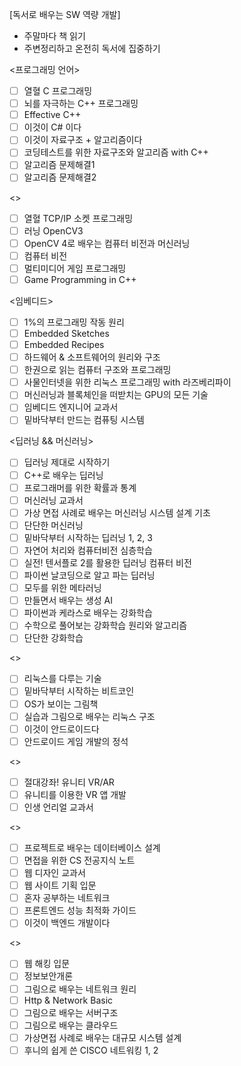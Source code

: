 [독서로 배우는 SW 역량 개발]
- 주말마다 책 읽기
- 주변정리하고 온전히 독서에 집중하기

<프로그래밍 언어>
- [ ] 열혈 C 프로그래밍
- [ ] 뇌를 자극하는 C++ 프로그래밍
- [ ] Effective C++
- [ ] 이것이 C# 이다
- [ ] 이것이 자료구조 + 알고리즘이다
- [ ] 코딩테스트를 위한 자료구조와 알고리즘 with C++
- [ ] 알고리즘 문제해결1
- [ ] 알고리즘 문제해결2

<>
- [ ] 열혈 TCP/IP 소켓 프로그래밍
- [ ] 러닝 OpenCV3
- [ ] OpenCV 4로 배우는 컴퓨터 비전과 머신러닝
- [ ] 컴퓨터 비전
- [ ] 멀티미디어 게임 프로그래밍
- [ ] Game Programming in C++

<임베디드>
- [ ] 1%의 프로그래밍 작동 원리
- [ ] Embedded Sketches
- [ ] Embedded Recipes
- [ ] 하드웨어 & 소프트웨어의 원리와 구조
- [ ] 한권으로 읽는 컴퓨터 구조와 프로그래밍
- [ ] 사물인터넷을 위한 리눅스 프로그래밍 with 라즈베리파이
- [ ] 머신러닝과 블록체인을 떠받치는 GPU의 모든 기술
- [ ] 임베디드 엔지니어 교과서
- [ ] 밑바닥부터 만드는 컴퓨팅 시스템

<딥러닝 && 머신러닝>
- [ ] 딥러닝 제대로 시작하기
- [ ] C++로 배우는 딥러닝
- [ ] 프로그래머를 위한 확률과 통계
- [ ] 머신러닝 교과서
- [ ] 가상 면접 사례로 배우는 머신러닝 시스템 설계 기초
- [ ] 단단한 머신러닝
- [ ] 밑바닥부터 시작하는 딥러닝 1, 2, 3
- [ ] 자연어 처리와 컴퓨터비전 심층학습
- [ ] 실전! 텐서플로 2를 활용한 딥러닝 컴퓨터 비전
- [ ] 파이썬 날코딩으로 알고 파는 딥러닝
- [ ] 모두를 위한 메타러닝
- [ ] 만들면서 배우는 생성 AI
- [ ] 파이썬과 케라스로 배우는 강화학습
- [ ] 수학으로 풀어보는 강화학습 원리와 알고리즘
- [ ] 단단한 강화학습

<>
- [ ] 리눅스를 다루는 기술
- [ ] 밑바닥부터 시작하는 비트코인
- [ ] OS가 보이는 그림책
- [ ] 실습과 그림으로 배우는 리눅스 구조
- [ ] 이것이 안드로이드다
- [ ] 안드로이드 게임 개발의 정석

<>
- [ ] 절대강좌! 유니티 VR/AR
- [ ] 유니티를 이용한 VR 앱 개발
- [ ] 인생 언리얼 교과서

<>
- [ ] 프로젝트로 배우는 데이터베이스 설계
- [ ] 면접을 위한 CS 전공지식 노트
- [ ] 웹 디자인 교과서
- [ ] 웹 사이트 기획 입문
- [ ] 혼자 공부하는 네트워크
- [ ] 프론트엔드 성능 최적화 가이드
- [ ] 이것이 백엔드 개발이다

<>
- [ ] 웹 해킹 입문
- [ ] 정보보안개론
- [ ] 그림으로 배우는 네트워크 원리
- [ ] Http & Network Basic
- [ ] 그림으로 배우는 서버구조
- [ ] 그림으로 배우는 클라우드
- [ ] 가상면접 사례로 배우는 대규모 시스템 설계
- [ ] 후니의 쉽게 쓴 CISCO 네트워킹 1, 2
